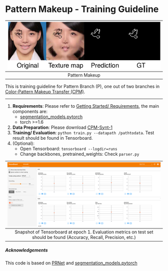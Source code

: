 # Pattern Makeup - Training Guideline

| ![pattern_segmentation.png](../imgs/pattern_segmentation.png) | 
|:--:| 
| Pattern Makeup | Pattern Segmentation Model|

This is training guideline for Pattern Branch (P), one out of two branches in [Color-Pattern Makeup Transfer (CPM)](../README.md).

---

1. **Requirements**: Please refer to [Getting Started/ Requirements](../README.md), the main components are:
	- [segmentation_models.pytorch](https://github.com/qubvel/segmentation_models.pytorch)
	- torch >=1.6
1. **Data Preparation**: Please download [CPM-Synt-1](https://github.com/VinAIResearch/CPM#datasets)
1. **Training/ Evaluation**: `python train.py --datapath /pathtodata`. Test result should be found in Tensorboard.
1. (Optional):
	- Open Tensorboard: `tensorboard --logdir=runs`
	- Change backbones, pretrained_weights: Check `parser.py`

| ![snapshot_tensorboard_pattern.png](snapshot_tensorboard_pattern.png) | 
|:--:| 
| Snapshot of Tensorboard at epoch 1. Evaluation metrics on test set should be found (Accuracy, Recall, Precision, etc.) |


##### Acknowledgements

This code is based on [PRNet](https://github.com/YadiraF/PRNet) and [segmentation_models.pytorch](https://github.com/qubvel/segmentation_models.pytorch)